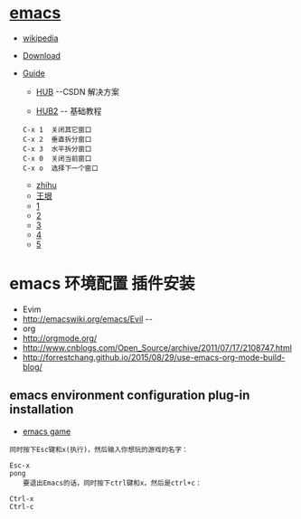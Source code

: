 # [emacs](https://www.gnu.org/software/emacs/tour/)
  * [wikipedia](https://zh.wikipedia.org/wiki/Emacs)
  * [Download](https://ftp.gnu.org/gnu/emacs/windows/)
  * [Guide](https://github.com/redguardtoo/mastering-emacs-in-one-year-guide/blob/master/guide-zh.org)
    * [HUB](http://blog.csdn.net/PfanAya/article/category/784884)  --CSDN 解决方案
    
    * [HUB2](http://www.cnblogs.com/robertzml/tag/Emacs/)         -- 基础教程
    
     ```
     C-x 1	关闭其它窗口
     C-x 2	垂直拆分窗口
     C-x 3	水平拆分窗口
     C-x 0	关闭当前窗口
     C-x o	选择下一个窗口
     ```
    * [zhihu](http://www.zhihu.com/topic/19572409)
    * [王垠](http://arch.pconline.com.cn//pcedu/soft/gj/photo/0609/865628.html)
    * [1](http://ergoemacs.org/emacs/emacs.html)
    * [2](http://www.emacswiki.org/emacs/%E5%9F%BA%E6%9C%AC%E6%93%8D%E4%BD%9C)
    * [3](http://www.cbi.pku.edu.cn/chinese/documents/csdoc/emacs/)
    * [4](http://www.ibm.com/developerworks/cn/education/linux/l-emacs/l-emacs.html)
    * [5](http://www.jianshu.com/p/b4cf683c25f3)
  
# emacs 环境配置 插件安装

 * Evim
  * http://emacswiki.org/emacs/Evil --
 * org
  * http://orgmode.org/
  * http://www.cnblogs.com/Open_Source/archive/2011/07/17/2108747.html
  * http://forrestchang.github.io/2015/08/29/use-emacs-org-mode-build-blog/

## emacs environment configuration plug-in installation
* [emacs game](http://www.admin10000.com/document/4013.html)
```
同时按下Esc键和x(执行)，然后输入你想玩的游戏的名字：

Esc-x
pong 
　　要退出Emacs的话，同时按下ctrl键和x，然后是ctrl+c：

Ctrl-x
Ctrl-c
```
